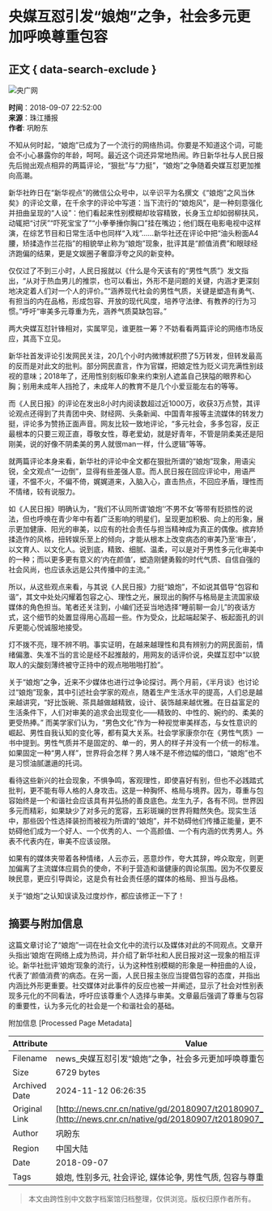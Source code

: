 # 央媒互怼引发“娘炮”之争，社会多元更加呼唤尊重包容

## 正文 { data-search-exclude }


![央广网](http://www.cnr.cn/css2017/logo3.jpg?v=2)

**时间**：2018-09-07 22:52:00  
**来源**：珠江播报  
**作者**: 巩盼东  

不知从何时起，“娘炮”已成为了一个流行的网络热词。你要是不知道这个词，可能会不小心暴露你的年龄，呵呵。最近这个词还异常地热闹。昨日新华社与人民日报先后抛出观点相异的两篇评论，“狠批”与“力挺”，“娘炮”之争随着央媒互怼更加推向高潮。

新华社昨日在“新华视点”的微信公众号中，以辛识平为名撰文《“娘炮”之风当休矣》的评论文章，在千余字的评论中写道：当下流行的“娘炮风”，是一种刻意强化并扭曲呈现的“人设”：他们看起来性别模糊却妆容精致，长身玉立却如弱柳扶风，动辄把“讨厌”“吓死宝宝了”“小拳拳捶你胸口”挂在嘴边；他们既在电影电视中这样演，在综艺节目和日常生活中也同样“入戏”……新华社还在评论中把“油头粉面A4腰，矫揉造作兰花指”的相貌举止称为“娘炮”现象，批评其是“颜值消费”和眼球经济跑偏的结果，更是文娱圈子奢靡浮夸之风的新变种。

仅仅过了不到三小时，人民日报就以《什么是今天该有的“男性气质”》发文指出，“从对于热血男儿的推崇，也可以看出，外形不是问题的关键，内涵才更深刻地决定着人们对一个人的评价。”“涵养现代社会的男性气质，关键是塑造有勇气、有担当的内在品格，形成包容、开放的现代风度，培养守法律、有教养的行为习惯。”呼吁“审美多元尊重为先，涵养气质莫缺包容。”

两大央媒互怼针锋相对，实属罕见，谁更胜一筹？不妨看看两篇评论的网络市场反应，其高下立见。

新华社首发评论引发网民关注，20几个小时内微博就积攒了5万转发，但转发最高的反而是对此文的批判。部分网民直言，作为官媒，把娘定性为贬义词充满性别歧视的意味；2018年了，还用性别刻板印象来约束别人遮盖自己狭隘的眼界和心胸；别用未成年人挡抢了，未成年人的教育不是几个小爱豆能左右的等等。

而《人民日报》的评论在发出8小时内阅读数超过近1000万，收获3万点赞，其评论观点还得到了共青团中央、财经网、头条新闻、中国青年报等主流媒体的转发力挺，评论多为赞扬正面声音。网友比较一致地评论，“多元社会，多多包容，反正最根本的只要三观正直，尊敬女性，尊老爱幼，就是好青年，不管是阴柔美还是阳刚美，说的好像不阴柔美的男人就很man一样，什么逻辑”等等。

就两篇评论本身来看，新华社的评论中全文都在狠批所谓的“娘炮”现象，用语尖锐，全文观点“一边倒”，显得有些差强人意。而人民日报在回应评论中，用语严谨，不愠不火，不偏不倚，娓娓道来，入脑入心，直击热点，不回应矛盾，理性而不情绪，较有说服力。

如《人民日报》明确认为，“我们不认同所谓‘娘炮’‘不男不女’等带有贬损性的说法，但也呼唤在青少年中有着广泛影响的明星们，呈现更加积极、向上的形象，展示更加健康、阳光的审美，以应有的社会责任与担当精神成为真正的偶像。摈弃矫揉造作的风格，扭转娱乐至上的倾向，才能从根本上改变病态的审美乃至‘审丑’，以文育人、以文化人。说到底，精致、细腻、温柔，可以是对于男性多元化审美中的一种；而以更多更有意义的‘内在颜值’，塑造刚健勇毅的时代气质、自信自强的社会风尚，也应该永远是公共传播中的主流。”

所以，从这些观点来看，与其说《人民日报》力挺“娘炮”，不如说其倡导“包容和谐”，其文中处处闪耀着包容之心、理性之光，展现出的胸怀与格局是主流国家级媒体的角色担当。笔者还关注到，小编们还妥当地选择“睡前聊一会儿”的夜话方式，这个细节的处置显得用心高超一些。作为受众，比起端起架子、板起面孔的训斥更能心悦诚服地接受。

灯不拨不亮，理不辨不明。事实证明，在越来越理性和具有辨别力的网民面前，情绪偏激、失准不当的言论是经不起推敲的，用网友的话评价说，央媒互怼中“以貌取人的尖酸刻薄终被守正持中的观点啪啪啪打脸”。

关于“娘炮”之争，近来不少媒体也进行过争论探讨。两个月前，《半月谈》也讨论过“娘炮”现象，其中引述社会学家的观点，随着生产生活水平的提高，人们总是越来越讲究，“好比饭碗、茶具越做越精致，设计、装饰越来越优雅。在日益富足的生活条件下，人们对审美的追求会出现变化——精致的、中性的、婉约的、柔美的更受热捧。” 而美学家们认为，“男色文化”作为一种视觉审美样态，与女性意识的崛起、男性自我认知的变化等，都有莫大关系。社会学家康奈尔在《男性气质》一书中提到。男性气质并不是固定的、单一的，男人的样子并没有一个统一的标准。如果固定一种“男人样”，世界将会怎样？男人味不是不修边幅的借口，“娘炮”也不是习惯油腻邋遢的托词。

看待这些新兴的社会现象，不惧争鸣，客观理性，即使喜好有别，但也不必践踏式批判，更不能有辱人格的人身攻击。这是一种胸怀、格局与境界。因为，尊重与包容始终是一个和谐社会应该具有并弘扬的善良底色。龙生九子，各有不同。世界因多元而精彩，如果缺少了对多元的宽容，五彩斑斓的世界将黯然失色。现实生活中，那些因个性选择装扮而被视为所谓的“娘炮”，并不妨碍他们传播正能量，更不妨碍他们成为一个好人、一个优秀的人、一个高颜值、一个有内涵的优秀男人。外表不代表内在，审美不应该设限。

如果有的媒体夹带着各种情绪，人云亦云，恶意炒作，夸大其辞，哗众取宠，则更加偏离了主流媒体应肩负的使命，不利于营造和谐健康的舆论氛围。因为不仅要反映民意，更应引导舆论，这是负有社会责任感的媒体的格局、担当与品格。

关于“娘炮”之认知误读及过度炒作，都应该修正一下了！

## 摘要与附加信息

<!-- tcd_abstract -->
这篇文章讨论了“娘炮”一词在社会文化中的流行以及媒体对此的不同观点。文章开头指出‘娘炮’在网络上成为热词，并介绍了新华社和人民日报对这一现象的相互评论。新华社批评‘娘炮’现象的流行，认为这种性别模糊的形象是一种扭曲的人设，代表了‘颜值消费’的病态。在另一面，人民日报主张应当提倡包容的态度，并指出内涵比外形更重要。社交媒体对此事件的反应也被一并阐述，显示了社会对性别表现多元化的不同看法，呼吁应该尊重个人选择与审美。文章最后强调了尊重与包容的重要性，认为多元化的社会是一个和谐社会的基础。
<!-- tcd_abstract_end -->

附加信息 [Processed Page Metadata]

| Attribute       | Value                                  |
|-----------------|----------------------------------------|
| Filename        | news_央媒互怼引发“娘炮”之争，社会多元更加呼唤尊重包容.md                             |
| Size            | 6729 bytes                           |
| Archived Date   | 2024-11-12 06:26:35                             |
| Original Link   | [http://news.cnr.cn/native/gd/20180907/t20180907_524354217.shtml](http://news.cnr.cn/native/gd/20180907/t20180907_524354217.shtml)                       |
| Author          | 巩盼东                               |
| Region          | 中国大陆                               |
| Date            | 2018-09-07                                 |
| Tags            | 娘炮, 性别多元, 社会评论, 媒体论争, 男性气质, 包容与尊重                                 |
>
> 本文由跨性别中文数字档案馆归档整理，仅供浏览。版权归原作者所有。
>